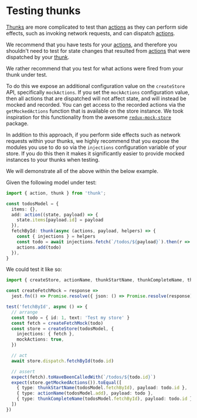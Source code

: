 # Testing thunks

[Thunks](/docs/api/thunk) are more complicated to test than [actions](/docs/api/action) as they can perform side effects, such as invoking network requests, and can dispatch [actions](/docs/api/action).

We recommend that you have tests for your [actions](/docs/api/action), and therefore you shouldn't need to test for state changes that resulted from [actions](/docs/api/action) that were dispatched by your [thunk](/docs/api/thunk). 

We rather recommend that you test for what actions were fired from your thunk under test.

To do this we expose an additional configuration value on the `createStore` API, specifically `mockActions`. If you set the `mockActions` configuration value, then all actions that are dispatched will not affect state, and will instead be mocked and recorded. You can get access to the recorded actions via the `getMockedActions` function that is available on the store instance. We took inspiration for this functionality from the awesome [`redux-mock-store`](https://github.com/dmitry-zaets/redux-mock-store) package.

In addition to this approach, if you perform side effects such as network requests within your thunks, we highly recommend that you expose the modules you use to do so via the `injections` configuration variable of your store. If you do this then it makes it significantly easier to provide mocked instances to your thunks when testing.

We will demonstrate all of the above within the below example.

Given the following model under test:

```typescript
import { action, thunk } from 'thunk';

const todosModel = {
  items: {},
  add: action((state, payload) => {
    state.items[payload.id] = payload
  }),
  fetchById: thunk(async (actions, payload, helpers) => {
    const { injections } = helpers
    const todo = await injections.fetch(`/todos/${payload}`).then(r => r.json())
    actions.add(todo)
  }),
}
```

We could test it like so:

```typescript
import { createStore, actionName, thunkStartName, thunkCompleteName, thunkFailName } from 'easy-peasy'

const createFetchMock = response =>
  jest.fn(() => Promise.resolve({ json: () => Promise.resolve(response) }))

test('fetchById', async () => {
  // arrange
  const todo = { id: 1, text: 'Test my store' }
  const fetch = createFetchMock(todo)
  const store = createStore(todosModel, {
    injections: { fetch },
    mockActions: true,
  })

  // act
  await store.dispatch.fetchById(todo.id)

  // assert
  expect(fetch).toHaveBeenCalledWith(`/todos/${todo.id}`)
  expect(store.getMockedActions()).toEqual([
    { type: thunkStartName(todosModel.fetchById), payload: todo.id },
    { type: actionName(todosModel.add), payload: todo },
    { type: thunkCompleteName(todosModel.fetchById), payload: todo.id },
  ])
})
```